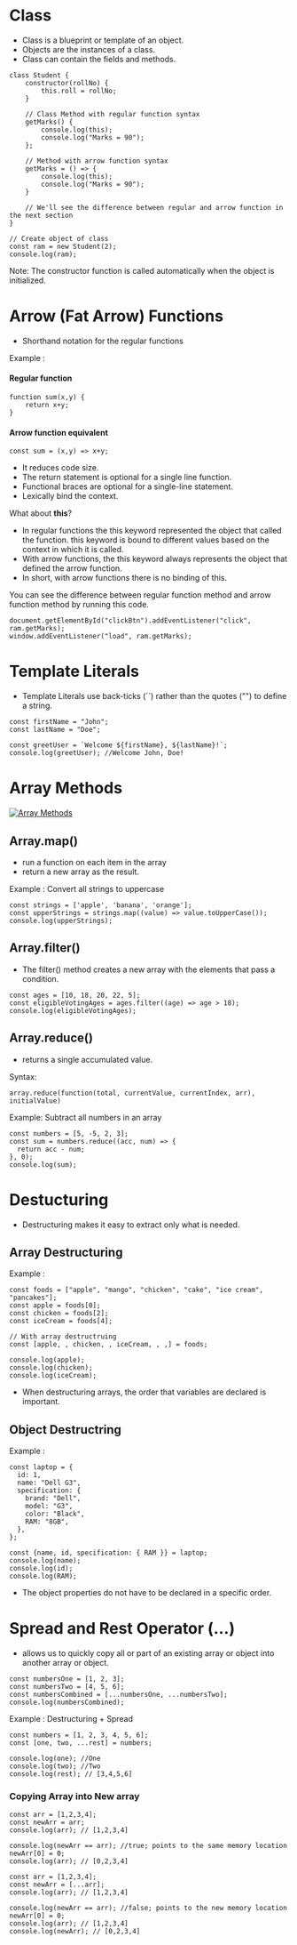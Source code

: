 # Class

- Class is a blueprint or template of an object.
- Objects are the instances of a class.
- Class can contain the fields and methods.

```
class Student {
    constructor(rollNo) {
        this.roll = rollNo;
    }

    // Class Method with regular function syntax
    getMarks() {
        console.log(this);
        console.log("Marks = 90");
    };

    // Method with arrow function syntax
    getMarks = () => {
        console.log(this);
        console.log("Marks = 90");
    }

    // We'll see the difference between regular and arrow function in the next section
}

// Create object of class
const ram = new Student(2);
console.log(ram);
```

Note: The constructor function is called automatically when the object is initialized.

# Arrow (Fat Arrow) Functions

- Shorthand notation for the regular functions

Example : <br />

#### Regular function

```
function sum(x,y) {
    return x+y;
}
```

#### Arrow function equivalent

```
const sum = (x,y) => x+y;
```

- It reduces code size.
- The return statement is optional for a single line function.
- Functional braces are optional for a single-line statement.
- Lexically bind the context.

What about **this**?

- In regular functions the this keyword represented the object that called the function. this keyword is bound to different values based on the context in which it is called.
- With arrow functions, the this keyword always represents the object that defined the arrow function.
- In short, with arrow functions there is no binding of this.

You can see the difference between regular function method and arrow function method by running this code.

```
document.getElementById("clickBtn").addEventListener("click", ram.getMarks);
window.addEventListener("load", ram.getMarks);
```

# Template Literals

- Template Literals use back-ticks (``) rather than the quotes ("") to define a string.

```
const firstName = "John";
const lastName = "Doe";

const greetUser = `Welcome ${firstName}, ${lastName}!`;
console.log(greetUser); //Welcome John, Doe!
```

# Array Methods

[![Array Methods](https://i.redd.it/t2f5w9bms1271.jpg)](https://i.redd.it/t2f5w9bms1271.jpg)

## Array.map()

- run a function on each item in the array
- return a new array as the result.

Example : Convert all strings to uppercase

```
const strings = ['apple', 'banana', 'orange'];
const upperStrings = strings.map((value) => value.toUpperCase());
console.log(upperStrings);
```

## Array.filter()

- The filter() method creates a new array with the elements that pass a condition.

```
const ages = [10, 18, 20, 22, 5];
const eligibleVotingAges = ages.filter((age) => age > 18);
console.log(eligibleVotingAges);
```

## Array.reduce()

- returns a single accumulated value.

Syntax:

```
array.reduce(function(total, currentValue, currentIndex, arr), initialValue)
```

Example: Subtract all numbers in an array

```
const numbers = [5, -5, 2, 3];
const sum = numbers.reduce((acc, num) => {
  return acc - num;
}, 0);
console.log(sum);
```

# Destucturing

- Destructuring makes it easy to extract only what is needed.

## Array Destructuring

Example :

```
const foods = ["apple", "mango", "chicken", "cake", "ice cream", "pancakes"];
const apple = foods[0];
const chicken = foods[2];
const iceCream = foods[4];

// With array destructruing
const [apple, , chicken, , iceCream, , ,] = foods;

console.log(apple);
console.log(chicken);
console.log(iceCream);
```

- When destructuring arrays, the order that variables are declared is important.

## Object Destructring

Example :

```
const laptop = {
  id: 1,
  name: "Dell G3",
  specification: {
    brand: "Dell",
    model: "G3",
    color: "Black",
    RAM: "8GB",
  },
};

const {name, id, specification: { RAM }} = laptop;
console.log(name);
console.log(id);
console.log(RAM);
```

- The object properties do not have to be declared in a specific order.

# Spread and Rest Operator (...)

- allows us to quickly copy all or part of an existing array or object into another array or object.

```
const numbersOne = [1, 2, 3];
const numbersTwo = [4, 5, 6];
const numbersCombined = [...numbersOne, ...numbersTwo];
console.log(numbersCombined);
```

Example : Destructuring + Spread

```
const numbers = [1, 2, 3, 4, 5, 6];
const [one, two, ...rest] = numbers;

console.log(one); //One
console.log(two); //Two
console.log(rest); // [3,4,5,6]
```

### Copying Array into New array

```
const arr = [1,2,3,4];
const newArr = arr;
console.log(arr); // [1,2,3,4]

console.log(newArr == arr); //true; points to the same memory location
newArr[0] = 0;
console.log(arr); // [0,2,3,4]
```

```
const arr = [1,2,3,4];
const newArr = [...arr];
console.log(arr); // [1,2,3,4]

console.log(newArr == arr); //false; points to the new memory location
newArr[0] = 0;
console.log(arr); // [1,2,3,4]
console.log(newArr); // [0,2,3,4]
```
